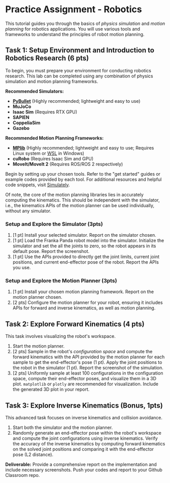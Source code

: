 # Practice Assignment - Robotics

This tutorial guides you through the basics of *physics simulation* and *motion planning* for robotics applications. You will use various tools and frameworks to understand the principles of robot motion planning.

## Task 1: Setup Environment and Introduction to Robotics Research (6 pts)

To begin, you must prepare your environment for conducting robotics research. This lab can be completed using any combination of physics simulation and motion planning frameworks.

**Recommended Simulators:**

- **[PyBullet](https://simulately.wiki/docs/snippets/pybullet/getting-started)** (Highly recommended; lightweight and easy to use)
- **MuJoCo**
- **Isaac Sim** (Requires RTX GPU)
- **SAPIEN**
- **CoppeliaSim**
- **Gazebo**

**Recommended Motion Planning Frameworks:**

- **[MPlib](https://motion-planning-lib.readthedocs.io/latest/tutorials/getting_started.html)** (Highly recommended; lightweight and easy to use; Requires Linux system or [WSL](https://learn.microsoft.com/zh-cn/windows/wsl/install) in Windows)
- **cuRobo** (Requires Isaac Sim and GPU)
- **MoveIt/MoveIt 2** (Requires ROS/ROS 2 respectively)

Begin by setting up your chosen tools. Refer to the "get started" guides or example codes provided by each tool. For additional resources and helpful code snippets, visit [Simulately](https://simulately.wiki/).

Of note, the core of the motion planning libraries lies in accurately computing the kinematics. This should be independent with the simulator, i.e., the kinematics APIs of the motion planner can be used individually, without any simulator.

### Setup and Explore the Simulator (3pts)

1. [1 pt] Install your selected simulator. Report on the simulator chosen.
2. [1 pt] Load the Franka Panda robot model into the simulator. Initialize the simulator and set the all the joints to zero, so the robot appears in its default pose. Report the screenshot.
3. [1 pt] Use the APIs provided to directly get the joint limits, current joint positions, and current end-effector pose of the robot. Report the APIs you use.

### Setup and Explore the Motion Planner (3pts)

1. [1 pt] Install your chosen motion planning framework. Report on the motion planner chosen.
2. [2 pts] Configure the motion planner for your robot, ensuring it includes APIs for forward and inverse kinematics, as well as motion planning.

## Task 2: Explore Forward Kinematics (4 pts)

This task involves visualizing the robot's workspace.

1. Start the motion planner.
2. [2 pts] Sample in the robot's *configuration space* and compute the forward kinematics with the API provided by the motion planner for each sample to get the end-effector's pose (1 pt). Apply the joint positions to the robot in the simulator (1 pt). Report the screenshot of the simulation.
3. [2 pts] Uniformly sample at least 100 configurations in the configuration space, compute their end-effector poses, and visualize them in a 3D plot. `matplotlib` or `plotly` are recommended for visualization. Include the generated 3D plot in your report.

## Task 3: Explore Inverse Kinematics (Bonus, 1pts)

This advanced task focuses on inverse kinematics and collision avoidance.

1. Start both the simulator and the motion planner.
2. Randomly generate an end-effector pose within the robot's workspace and compute the joint configurations using inverse kinematics. Verify the accuracy of the inverse kinematics by computing forward kinematics on the solved joint positions and comparing it with the end-effector pose (L2 distance).

**Deliverable:** Provide a comprehensive report on the implementation and include necessary screenshots. Push your codes and report to your Github Classroom repo.
